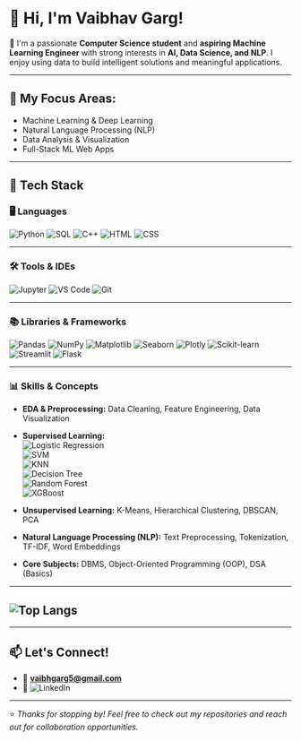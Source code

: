 # 👋 Hi, I'm Vaibhav Garg!

📍 I'm a passionate **Computer Science student** and **aspiring Machine Learning Engineer** with strong interests in **AI, Data Science, and NLP**. I enjoy using data to build intelligent solutions and meaningful applications.

---

## 🧠 My Focus Areas:
- Machine Learning & Deep Learning
- Natural Language Processing (NLP)
- Data Analysis & Visualization
- Full-Stack ML Web Apps

---

## 🔧 Tech Stack

### 🖥️ Languages
![Python](https://img.shields.io/badge/Python-3776AB?style=for-the-badge&logo=python&logoColor=white)
![SQL](https://img.shields.io/badge/SQL-316192?style=for-the-badge&logo=postgresql&logoColor=white)
![C++](https://img.shields.io/badge/C++-00599C?style=for-the-badge&logo=cplusplus&logoColor=white)
![HTML](https://img.shields.io/badge/HTML5-e34c26?style=for-the-badge&logo=html5&logoColor=white)
![CSS](https://img.shields.io/badge/CSS3-264de4?style=for-the-badge&logo=css3&logoColor=white)

---

### 🛠️ Tools & IDEs
![Jupyter](https://img.shields.io/badge/Jupyter-F37626?style=for-the-badge&logo=jupyter&logoColor=white)
![VS Code](https://img.shields.io/badge/VSCode-007ACC?style=for-the-badge&logo=visualstudiocode&logoColor=white)
![Git](https://img.shields.io/badge/Git-F05032?style=for-the-badge&logo=git&logoColor=white)

---

### 📚 Libraries & Frameworks
![Pandas](https://img.shields.io/badge/Pandas-150458?style=for-the-badge&logo=pandas&logoColor=white)
![NumPy](https://img.shields.io/badge/NumPy-013243?style=for-the-badge&logo=numpy&logoColor=white)
![Matplotlib](https://img.shields.io/badge/Matplotlib-3776AB?style=for-the-badge&logo=matplotlib&logoColor=white)
![Seaborn](https://img.shields.io/badge/Seaborn-42A5F5?style=for-the-badge&logo=python&logoColor=white)
![Plotly](https://img.shields.io/badge/Plotly-3F4F75?style=for-the-badge&logo=plotly&logoColor=white)
![Scikit-learn](https://img.shields.io/badge/Scikit--learn-F7931E?style=for-the-badge&logo=scikitlearn&logoColor=white)
![Streamlit](https://img.shields.io/badge/Streamlit-FF4B4B?style=for-the-badge&logo=streamlit&logoColor=white)
![Flask](https://img.shields.io/badge/Flask-000000?style=for-the-badge&logo=flask&logoColor=white)

---

### 📊 Skills & Concepts

- **EDA & Preprocessing:** Data Cleaning, Feature Engineering, Data Visualization  
- **Supervised Learning:**  
  ![Logistic Regression](https://img.shields.io/badge/Logistic_Regression-blue?style=flat-square)  
  ![SVM](https://img.shields.io/badge/SVM-green?style=flat-square)  
  ![KNN](https://img.shields.io/badge/KNN-orange?style=flat-square)  
  ![Decision Tree](https://img.shields.io/badge/Decision_Tree-9c27b0?style=flat-square)  
  ![Random Forest](https://img.shields.io/badge/Random_Forest-brown?style=flat-square)  
  ![XGBoost](https://img.shields.io/badge/XGBoost-red?style=flat-square)

- **Unsupervised Learning:** K-Means, Hierarchical Clustering, DBSCAN, PCA  
- **Natural Language Processing (NLP):** Text Preprocessing, Tokenization, TF-IDF, Word Embeddings  

- **Core Subjects:** DBMS, Object-Oriented Programming (OOP), DSA (Basics)

---

##  ![Top Langs](https://github-readme-stats.vercel.app/api/top-langs/?username=vgarg05&show_icons=true&locale=en&layout=compact)

---

## 📫 Let's Connect!

- 📧 **vaibhgarg5@gmail.com** 
- 🔗 ![LinkedIn](https://www.linkedin.com/in/vaibhav-garg-8a199622b/) 

---

⭐ *Thanks for stopping by! Feel free to check out my repositories and reach out for collaboration opportunities.*
